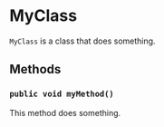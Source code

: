 # MyClass

`MyClass` is a class that does something.

## Methods

### `public void myMethod()`

This method does something. 
